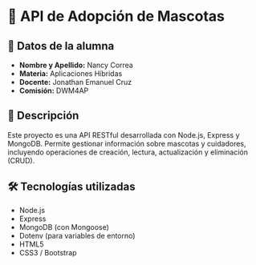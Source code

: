 # 🐾 API de Adopción de Mascotas

## 👤 Datos de la alumna

- **Nombre y Apellido:** Nancy Correa
- **Materia:** Aplicaciones Híbridas
- **Docente:** Jonathan Emanuel Cruz
- **Comisión:** DWM4AP

## 📄 Descripción

Este proyecto es una API RESTful desarrollada con Node.js, Express y MongoDB. Permite gestionar información sobre mascotas y cuidadores, incluyendo operaciones de creación, lectura, actualización y eliminación (CRUD).

## 🛠️ Tecnologías utilizadas

- Node.js
- Express
- MongoDB (con Mongoose)
- Dotenv (para variables de entorno)
- HTML5
- CSS3 / Bootstrap